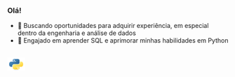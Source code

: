 ### Olá!

- 🔭 Buscando oportunidades para adquirir experiência, em especial dentro da engenharia e análise de dados
- 🌱 Engajado em aprender SQL e aprimorar minhas habilidades em Python

<div style="display: inline_block"><br>
  <img align="center" alt="Rafa-Python" height="30" width="40" src="https://raw.githubusercontent.com/devicons/devicon/master/icons/python/python-original.svg">
  <i class="devicon-postgresql-plain colored"></i>
</div>
